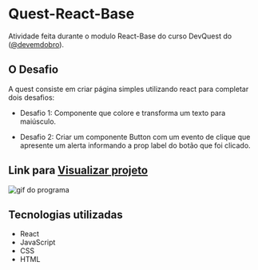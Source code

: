 # Quest-React-Base

Atividade feita durante o modulo React-Base do curso DevQuest do (<a href="https://www.instagram.com/devemdobro" target="_blank">@devemdobro</a>).

## O Desafio

A quest consiste em criar página simples utilizando react para completar dois desafios:

- Desafio 1: Componente que colore e transforma um texto para maiúsculo.

- Desafio 2: Criar um componente Button com um evento de clique que apresente um alerta informando a prop label do botão que foi clicado.

## Link para <a href="https://filipe-dll.github.io/quest-react-base/">Visualizar projeto</a>

<img src="./src/To_readme.md/Animação.gif" alt="gif do programa">

## Tecnologias utilizadas

- React
- JavaScript
- CSS
- HTML
